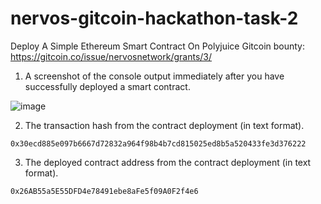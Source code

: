 # nervos-gitcoin-hackathon-task-2

Deploy A Simple Ethereum Smart Contract On Polyjuice Gitcoin bounty: https://gitcoin.co/issue/nervosnetwork/grants/3/

1. A screenshot of the console output immediately after you have successfully deployed a smart contract.

![image](./image/smart-constract.jpg)

2. The transaction hash from the contract deployment (in text format).

`0x30ecd885e097b6667d72832a964f98b4b7cd815025ed8b5a520433fe3d376222`

3. The deployed contract address from the contract deployment (in text format).

`0x26AB55a5E55DFD4e78491ebe8aFe5f09A0F2f4e6`